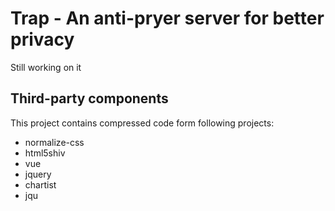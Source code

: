 Trap - An anti-pryer server for better privacy
=============================

Still working on it


Third-party components
-----------------------------

This project contains compressed code form following projects:

* normalize-css
* html5shiv
* vue
* jquery
* chartist
* jqu